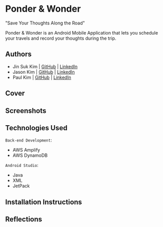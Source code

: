 # Ponder & Wonder
"Save Your Thoughts Along the Road"

Ponder & Wonder is an Android Mobile Application that lets you schedule your travels and record your thoughts during the trip.

## Authors

- Jin Suk Kim | [GitHub](https://github.com/jinsukkim94) | [LinkedIn](https://www.linkedin.com/in/jinsukkim94/)
- Jason Kim | [GitHub](https://github.com/jmkim2392) | [LinkedIn](https://www.linkedin.com/in/jasonjmkim/)
- Paul Kim | [GitHub](https://github.com/paul923) | [LinkedIn](https://www.linkedin.com/in/paul-kim-407170116/)

## Cover

## Screenshots

## Technologies Used

`Back-end Development`:
- AWS Amplify
- AWS DynamoDB

`Android Studio`:

- Java
- XML
- JetPack

## Installation Instructions

## Reflections
